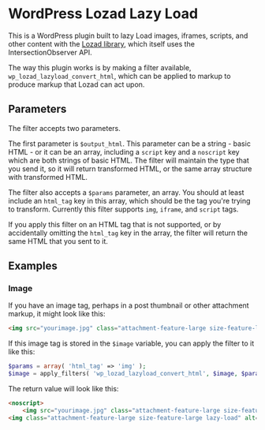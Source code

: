 # WordPress Lozad Lazy Load
This is a WordPress plugin built to lazy Load images, iframes, scripts, and other content with the [Lozad library](https://github.com/ApoorvSaxena/lozad.js), which itself uses the IntersectionObserver API.

The way this plugin works is by making a filter available, `wp_lozad_lazyload_convert_html`, which can be applied to markup to produce markup that Lozad can act upon.

## Parameters

The filter accepts two parameters.

The first parameter is `$output_html`. This parameter can be a string - basic HTML - or it can be an array, including a `script` key and a `noscript` key which are both strings of basic HTML. The filter will maintain the type that you send it, so it will return transformed HTML, or the same array structure with transformed HTML.

The filter also accepts a `$params` parameter, an array. You should at least include an `html_tag` key in this array, which should be the tag you're trying to transform. Currently this filter supports `img`, `iframe`, and `script` tags.

If you apply this filter on an HTML tag that is not supported, or by accidentally omitting the `html_tag` key in the array, the filter will return the same HTML that you sent to it.

## Examples

### Image

If you have an image tag, perhaps in a post thumbnail or other attachment markup, it might look like this:

```html
<img src="yourimage.jpg" class="attachment-feature-large size-feature-large" alt="your alt text" srcset="400w-image.jpg 400w, 130w-image.jpg 130w" sizes="(max-width: 400px) 100vw, 400px" />
```

If this image tag is stored in the `$image` variable, you can apply the filter to it like this:

```php
$params = array( 'html_tag' => 'img' );
$image = apply_filters( 'wp_lozad_lazyload_convert_html', $image, $params );
```

The return value will look like this:

```html
<noscript>
    <img src="yourimage.jpg" class="attachment-feature-large size-feature-large" alt="your alt text" srcset="400w-image.jpg 400w, 130w-image.jpg 130w" sizes="(max-width: 400px) 100vw, 400px"></noscript>
<img class="attachment-feature-large size-feature-large lazy-load" alt="your alt text" sizes="(max-width: 400px) 100vw, 400px" data-src="yourimage.jpg" data-srcset="400w-image.jpg 400w, 130w-image.jpg 130w">

```
